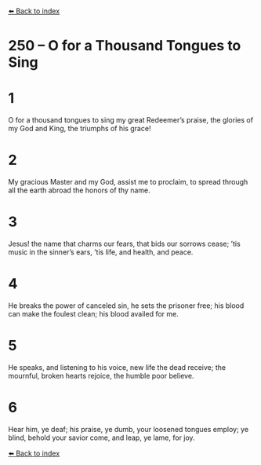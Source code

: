 [⬅️ Back to index](../README.md)

# 250 – O for a Thousand Tongues to Sing


# 1
O for a thousand tongues to sing
my great Redeemer’s praise,
the glories of my God and King,
the triumphs of his grace!

# 2
My gracious Master and my God,
assist me to proclaim,
to spread through all the earth abroad
the honors of thy name.

# 3
Jesus! the name that charms our fears,
that bids our sorrows cease;
’tis music in the sinner’s ears,
’tis life, and health, and peace.

# 4
He breaks the power of canceled sin,
he sets the prisoner free;
his blood can make the foulest clean;
his blood availed for me.

# 5
He speaks, and listening to his voice,
new life the dead receive;
the mournful, broken hearts rejoice,
the humble poor believe.

# 6
Hear him, ye deaf; his praise, ye dumb,
your loosened tongues employ;
ye blind, behold your savior come,
and leap, ye lame, for joy.

[⬅️ Back to index](../README.md)
